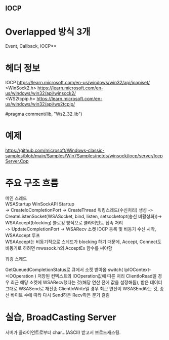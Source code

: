 ## IOCP 

# Overlapped 방식 3개
Event, Callback, IOCP**  

# 헤더 정보
IOCP https://learn.microsoft.com/en-us/windows/win32/api/ioapiset/  
<WinSock2.h> https://learn.microsoft.com/en-us/windows/win32/api/winsock2/  
<WS2tcpip.h> https://learn.microsoft.com/en-us/windows/win32/api/ws2tcpip/  

#pragma comment(lib, "Ws2_32.lib")

# 예제
https://github.com/microsoft/Windows-classic-samples/blob/main/Samples/Win7Samples/netds/winsock/iocp/server/IocpServer.Cpp  

# 주요 구조 흐름

메인 스레드  
WSAStartup      WinSockAPI Startup  
-> CreateIoCompletionPort -> CreateThread   워킹스레드(수신처리) 생성
-> CreateListenSocket(WSASocket, bind, listen, setsocketopt(송신 비활성화))-> WSAAccept(blocking) 블로킹 방식으로 클라이언트 접속 처리  
-> UpdateCompletionPort -> WSARecv 소켓 IOCP 등록 및 비동기 수신 시작, WSAAccept 루프  
WSAAccept는 비동기적으로 스레드가 blocking 하기 때문에, Accept, Connect도 비동기로 하려면 mwssock.h의 AcceptEx 함수를 써야함

워킹 스레드  

GetQueuedCompletionStatus로 큐에서 소켓 받아옴
switch( lpIOContext->IOOperation ) 저장된 컨텍스트의 IOOperation값에 따른 처리
ClientIoRead일 경우 최근 해당 소켓에 WSARecv했다는 것(해당 연산 전에 값을 설정해둠), 받은 데이터 그대로 WSASend로 재전송
ClientIoWrite일 경우 최근 연산이 WSASEnd라는 것, 송신 바이트 수에 따라 다시 Send하든 Recv하든 분기 갈림  

# 실습, BroadCasting Server
서버가 클라이언트로부터 char...(ASCII) 받고서 브로드캐스팅. 